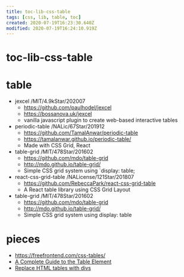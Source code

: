 ```yaml
---
title: toc-lib-css-table
tags: [css, lib, table, toc]
created: 2020-07-19T16:23:30.640Z
modified: 2020-07-19T16:24:10.919Z
---
```


# toc-lib-css-table

# table

- jexcel /MIT/4.9kStar/202007
  - https://github.com/paulhodel/jexcel
  - https://bossanova.uk/jexcel
  - vanilla javascript plugin to create web-based interactive tables
- periodic-table /NALic/67Star/201912
  - https://github.com/TamalAnwar/periodic-table
  - https://tamalanwar.github.io/periodic-table/
  - Made with CSS Grid, React
- table-grid /MIT/478Star/201602
  - https://github.com/mdo/table-grid
  - http://mdo.github.io/table-grid/
  - Simple CSS grid system using `display: table; 
- react-css-grid-table /NALicense/121Star/201807
  - https://github.com/RebeccaPark/react-css-grid-table
  - A React table library using CSS Grid Layout
- table-grid /MIT/478Star/201602
  - https://github.com/mdo/table-grid
  - http://mdo.github.io/table-grid/
  - Simple CSS grid system using display: table

# pieces

- https://freefrontend.com/css-tables/
- [A Complete Guide to the Table Element](https://css-tricks.com/complete-guide-table-element/)
- [Replace HTML tables with divs](https://html-cleaner.com/features/replace-html-table-tags-with-divs/)
